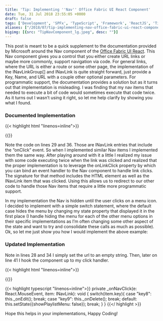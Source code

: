 ```yaml
---
title: 'Tip: Implementing ''Nav'' Office Fabric UI React Component'
date: Tue, 31 Jul 2018 23:55:05 +0000
draft: false
tags: ['Development', 'SPFx', 'TypeScript', 'Framework', 'ReactJS', 'Tips &amp; Tricks']
aliases: ["/2018/07/tip-implementing-nav-office-fabric-ui-react-component/"]
bigimg: [{src: "TipNavComponent_lg.jpeg", desc: ""}]
---
```


This post is meant to be a quick supplement to the documentation provided by Microsoft around the Nav component of the [Office Fabric UI React](https://developer.microsoft.com/en-us/fabric/). This Nav component gives you a control that you either create URL links or maybe more commonly, support navigation via code. For general links, where the URL is either a route or some other page, the implementation of the INavLinkGroup\[\] and INavLink is quite straight forward, just provide a Key, Name, and URL with a couple other optional parameters. For programmatic support, the documentation provides a solution but as it turns out that implementation is misleading. I was finding that my nav items that needed to execute a bit of code would sometimes execute that code twice. As it turns out I wasn’t using it right, so let me help clarify by showing you what I found.

### Documented Implementation

{{< highlight html "linenos=inline">}}
<Nav
  groups={[
 {
   links: [
  {
    name: 'Home',
    url: 'http://example.com',
    links: [
   {
     name: 'Activity',
     url: 'http://msn.com',
     key: 'key1'
   },
   {
     name: 'News',
     url: 'http://msn.com',
     key: 'key2'
   }
    ],
    isExpanded: true
  },
  { name: 'Documents', url: 'http://example.com', key: 'key3', isExpanded: true },
  { name: 'Pages', url: 'http://msn.com', key: 'key4' },
  { name: 'Notebook', url: 'http://msn.com', key: 'key5' },
  { name: 'Long Name Test for ellipse', url: 'http://msn.com', key: 'key6' },
  {
    name: 'Edit',
    url: 'http://cnn.com',
    onClick: this._onClickHandler2,
    icon: 'Edit',
    key: 'key8'
  },
  {
    name: 'Delete',
    url: 'http://cnn.com',
    onClick: this._onClickHandler2,
    iconProps: { iconName: 'Delete' },
    key: 'key9'
  }
   ]
 }
  ]}
  expandedStateText={'expanded'}
  collapsedStateText={'collapsed'}
  selectedKey={'key3'}
/>
{{</ highlight >}}

Note the code on lines 29 and 36.  Those are INavLink entries that include the “onClick” event. So when I implemented similar Nav items I implemented them the same way. After playing around with it a little I realized my issue with some code executing twice when the link was clicked and realized that the proper implementation is to leverage the onLinkClick property by which you can bind an event handler to the Nav component to handle link clicks. The signature for that method includes the HTML element as well as the INavLink item that was clicked. Using this allows us to redirect to our other code to handle those Nav items that require a little more programmatic support.

In my implementation the Nav is hidden until the user clicks on a menu icon. I decided to implement with a simple switch statement, where the default case hides the menu by changing my state property that displayed it in the first place (I handle hiding the menu for each of the other menu options in their specific implementations as I’m often changing some other aspect of the state and want to try and consolidate these calls as much as possible). Ok, so let me just show you how I would implement the above example:

### Updated Implementation

Note in lines 28 and 34 I simply set the url to an empty string.  Then, later on line 41 I hook the component up to my click handler.

{{< highlight html "linenos=inline">}}
<Nav
  groups={[
 {
   links: [
  {
    name: 'Home',
    url: 'http://example.com',
    links: [
   {
     name: 'Activity',
     url: 'http://msn.com',
     key: 'key1'
   },
   {
     name: 'News',
     url: 'http://msn.com',
     key: 'key2'
   }
    ],
    isExpanded: true
  },
  { name: 'Documents', url: 'http://example.com', key: 'key3', isExpanded: true },
  { name: 'Pages', url: 'http://msn.com', key: 'key4' },
  { name: 'Notebook', url: 'http://msn.com', key: 'key5' },
  { name: 'Long Name Test for ellipse', url: 'http://msn.com', key: 'key6' },
  {
    name: 'Edit',
    url: '',
    icon: 'Edit',
    key: 'key8'
  },
  {
    name: 'Delete',
    url: '',
    iconProps: { iconName: 'Delete' },
    key: 'key9'
  }
   ]
 }
  ]}
  onLinkClick={this._onNavClick}
  expandedStateText={'expanded'}
  collapsedStateText={'collapsed'}
  selectedKey={'key3'}
/>
{{</ highlight >}}

{{< highlight typescript "linenos=inline">}}
private _onNavClick(e: React.MouseEvent<HTMLElement>, item: INavLink): void {
  switch(item.key){
    case "key8":
      this._onEdit();
      break;
    case "key9":
      this._onDelete();
      break;
    default:
      this.setState({showPlaylistMenu: false});
      break;
  }
}
{{</ highlight >}}

Hope this helps in your implementations, Happy Coding!
